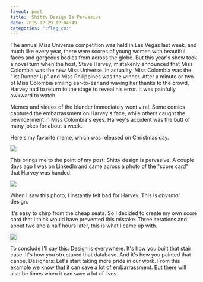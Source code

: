 ```yaml
---
layout: post
title:  Shitty Design Is Pervasive
date: 2015-12-29 12:04:49
categories: ":flag_co:"
---
```


<p>The annual Miss Universe competition was held in Las Vegas last week, and much like every year, there were scores of young women with beautiful faces and gorgeous bodies from across the globe. But this year's show took a novel turn when the host, Steve Harvey, mistakenly announced that Miss Colombia was the new Miss Universe. In actuality, Miss Colombia was the "1st Runner Up" and Miss Philippines was the winner. After a minute or two of Miss Colombia smiling ear-to-ear and waving her thanks to the crowd, Harvey had to return to the stage to reveal his error. It was painfully awkward to watch.</p>

<p>Memes and videos of the blunder immediately went viral. Some comics captured the embarrassment on Harvey's face, while others caught the bewilderment in Miss Colombia's eyes. Harvey's accident was the butt of many jokes for about a week.</p> 

<p>Here's my favorite meme, which was released on Christmas day.</p>

<img src="http://i.imgur.com/XyxW68b.jpg">

This brings me to the point of my post: Shitty design is pervasive. A couple days ago I was on LinkedIn and came across a photo of the "score card" that Harvey was handed. 

<img src="http://i.imgur.com/wqfhqip.jpg">

When I saw this photo, I instantly felt bad for Harvey. This is <em>abysmal</em> design. 

It's easy to chirp from the cheap seats. So I decided to create my own score card that I think would have prevented this mistake. Three iterations and about two and a half hours later, this is what I came up with. 

<img style="box-shadow: 0 0 15px rgba(0, 0, 0, .25);" src="http://i.imgur.com/4D5g0WX.png">

To conclude I'll say this: Design is everywhere. It's how you built that stair case. It's how you structured that database. And it's how you painted that canoe. Designers: Let's start taking more pride in our work. From this example we know that it can save a lot of embarrassment. But there will also be times when it can save a lot of lives.
